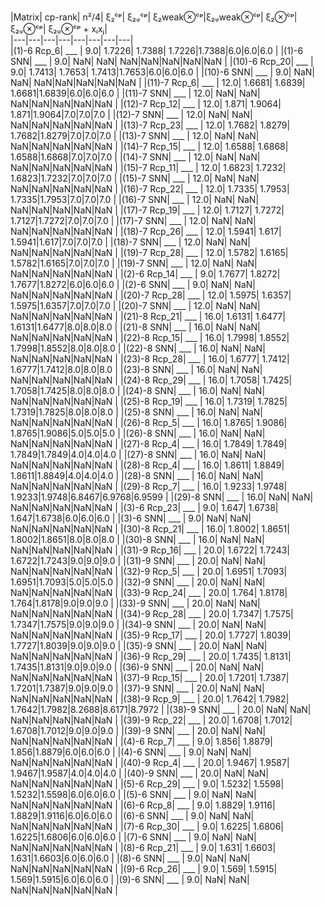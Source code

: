 |Matrix| cp-rank| n²/4| ξ₂ᶜᵖ|  ξ₂ᵩᶜᵖ| ξ₂weak⊗ᶜᵖ|ξ₂ᵩweak⊗ᶜᵖ| ξ₂⊗ᶜᵖ|ξ₂ᵩ⊗ᶜᵖ| ξ₂ᵩ⊗ᶜᵖ + xᵢxⱼ|  
|---|---|---|---|---|---|---|---|  
|(1)-6 Rcp_6| ___ | 9.0| 1.7226| 1.7388| 1.7226|1.7388|6.0|6.0|6.0 | 
|(1)-6 SNN| ___ | 9.0| NaN| NaN| NaN|NaN|NaN|NaN|NaN | 
|(10)-6 Rcp_20| ___ | 9.0| 1.7413| 1.7653| 1.7413|1.7653|6.0|6.0|6.0 | 
|(10)-6 SNN| ___ | 9.0| NaN| NaN| NaN|NaN|NaN|NaN|NaN | 
|(11)-7 Rcp_6| ___ | 12.0| 1.6681| 1.6839| 1.6681|1.6839|6.0|6.0|6.0 | 
|(11)-7 SNN| ___ | 12.0| NaN| NaN| NaN|NaN|NaN|NaN|NaN | 
|(12)-7 Rcp_12| ___ | 12.0| 1.871| 1.9064| 1.871|1.9064|7.0|7.0|7.0 | 
|(12)-7 SNN| ___ | 12.0| NaN| NaN| NaN|NaN|NaN|NaN|NaN | 
|(13)-7 Rcp_23| ___ | 12.0| 1.7682| 1.8279| 1.7682|1.8279|7.0|7.0|7.0 | 
|(13)-7 SNN| ___ | 12.0| NaN| NaN| NaN|NaN|NaN|NaN|NaN | 
|(14)-7 Rcp_15| ___ | 12.0| 1.6588| 1.6868| 1.6588|1.6868|7.0|7.0|7.0 | 
|(14)-7 SNN| ___ | 12.0| NaN| NaN| NaN|NaN|NaN|NaN|NaN | 
|(15)-7 Rcp_11| ___ | 12.0| 1.6823| 1.7232| 1.6823|1.7232|7.0|7.0|7.0 | 
|(15)-7 SNN| ___ | 12.0| NaN| NaN| NaN|NaN|NaN|NaN|NaN | 
|(16)-7 Rcp_22| ___ | 12.0| 1.7335| 1.7953| 1.7335|1.7953|7.0|7.0|7.0 | 
|(16)-7 SNN| ___ | 12.0| NaN| NaN| NaN|NaN|NaN|NaN|NaN | 
|(17)-7 Rcp_19| ___ | 12.0| 1.7127| 1.7272| 1.7127|1.7272|7.0|7.0|7.0 | 
|(17)-7 SNN| ___ | 12.0| NaN| NaN| NaN|NaN|NaN|NaN|NaN | 
|(18)-7 Rcp_26| ___ | 12.0| 1.5941| 1.617| 1.5941|1.617|7.0|7.0|7.0 | 
|(18)-7 SNN| ___ | 12.0| NaN| NaN| NaN|NaN|NaN|NaN|NaN | 
|(19)-7 Rcp_28| ___ | 12.0| 1.5782| 1.6165| 1.5782|1.6165|7.0|7.0|7.0 | 
|(19)-7 SNN| ___ | 12.0| NaN| NaN| NaN|NaN|NaN|NaN|NaN | 
|(2)-6 Rcp_14| ___ | 9.0| 1.7677| 1.8272| 1.7677|1.8272|6.0|6.0|6.0 | 
|(2)-6 SNN| ___ | 9.0| NaN| NaN| NaN|NaN|NaN|NaN|NaN | 
|(20)-7 Rcp_28| ___ | 12.0| 1.5975| 1.6357| 1.5975|1.6357|7.0|7.0|7.0 | 
|(20)-7 SNN| ___ | 12.0| NaN| NaN| NaN|NaN|NaN|NaN|NaN | 
|(21)-8 Rcp_21| ___ | 16.0| 1.6131| 1.6477| 1.6131|1.6477|8.0|8.0|8.0 | 
|(21)-8 SNN| ___ | 16.0| NaN| NaN| NaN|NaN|NaN|NaN|NaN | 
|(22)-8 Rcp_15| ___ | 16.0| 1.7998| 1.8552| 1.7998|1.8552|8.0|8.0|8.0 | 
|(22)-8 SNN| ___ | 16.0| NaN| NaN| NaN|NaN|NaN|NaN|NaN | 
|(23)-8 Rcp_28| ___ | 16.0| 1.6777| 1.7412| 1.6777|1.7412|8.0|8.0|8.0 | 
|(23)-8 SNN| ___ | 16.0| NaN| NaN| NaN|NaN|NaN|NaN|NaN | 
|(24)-8 Rcp_29| ___ | 16.0| 1.7058| 1.7425| 1.7058|1.7425|8.0|8.0|8.0 | 
|(24)-8 SNN| ___ | 16.0| NaN| NaN| NaN|NaN|NaN|NaN|NaN | 
|(25)-8 Rcp_19| ___ | 16.0| 1.7319| 1.7825| 1.7319|1.7825|8.0|8.0|8.0 | 
|(25)-8 SNN| ___ | 16.0| NaN| NaN| NaN|NaN|NaN|NaN|NaN | 
|(26)-8 Rcp_5| ___ | 16.0| 1.8765| 1.9086| 1.8765|1.9086|5.0|5.0|5.0 | 
|(26)-8 SNN| ___ | 16.0| NaN| NaN| NaN|NaN|NaN|NaN|NaN | 
|(27)-8 Rcp_4| ___ | 16.0| 1.7849| 1.7849| 1.7849|1.7849|4.0|4.0|4.0 | 
|(27)-8 SNN| ___ | 16.0| NaN| NaN| NaN|NaN|NaN|NaN|NaN | 
|(28)-8 Rcp_4| ___ | 16.0| 1.8611| 1.8849| 1.8611|1.8849|4.0|4.0|4.0 | 
|(28)-8 SNN| ___ | 16.0| NaN| NaN| NaN|NaN|NaN|NaN|NaN | 
|(29)-8 Rcp_7| ___ | 16.0| 1.9233| 1.9748| 1.9233|1.9748|6.8467|6.9768|6.9599 | 
|(29)-8 SNN| ___ | 16.0| NaN| NaN| NaN|NaN|NaN|NaN|NaN | 
|(3)-6 Rcp_23| ___ | 9.0| 1.647| 1.6738| 1.647|1.6738|6.0|6.0|6.0 | 
|(3)-6 SNN| ___ | 9.0| NaN| NaN| NaN|NaN|NaN|NaN|NaN | 
|(30)-8 Rcp_21| ___ | 16.0| 1.8002| 1.8651| 1.8002|1.8651|8.0|8.0|8.0 | 
|(30)-8 SNN| ___ | 16.0| NaN| NaN| NaN|NaN|NaN|NaN|NaN | 
|(31)-9 Rcp_16| ___ | 20.0| 1.6722| 1.7243| 1.6722|1.7243|9.0|9.0|9.0 | 
|(31)-9 SNN| ___ | 20.0| NaN| NaN| NaN|NaN|NaN|NaN|NaN | 
|(32)-9 Rcp_5| ___ | 20.0| 1.6951| 1.7093| 1.6951|1.7093|5.0|5.0|5.0 | 
|(32)-9 SNN| ___ | 20.0| NaN| NaN| NaN|NaN|NaN|NaN|NaN | 
|(33)-9 Rcp_24| ___ | 20.0| 1.764| 1.8178| 1.764|1.8178|9.0|9.0|9.0 | 
|(33)-9 SNN| ___ | 20.0| NaN| NaN| NaN|NaN|NaN|NaN|NaN | 
|(34)-9 Rcp_28| ___ | 20.0| 1.7347| 1.7575| 1.7347|1.7575|9.0|9.0|9.0 | 
|(34)-9 SNN| ___ | 20.0| NaN| NaN| NaN|NaN|NaN|NaN|NaN | 
|(35)-9 Rcp_17| ___ | 20.0| 1.7727| 1.8039| 1.7727|1.8039|9.0|9.0|9.0 | 
|(35)-9 SNN| ___ | 20.0| NaN| NaN| NaN|NaN|NaN|NaN|NaN | 
|(36)-9 Rcp_29| ___ | 20.0| 1.7435| 1.8131| 1.7435|1.8131|9.0|9.0|9.0 | 
|(36)-9 SNN| ___ | 20.0| NaN| NaN| NaN|NaN|NaN|NaN|NaN | 
|(37)-9 Rcp_15| ___ | 20.0| 1.7201| 1.7387| 1.7201|1.7387|9.0|9.0|9.0 | 
|(37)-9 SNN| ___ | 20.0| NaN| NaN| NaN|NaN|NaN|NaN|NaN | 
|(38)-9 Rcp_9| ___ | 20.0| 1.7642| 1.7982| 1.7642|1.7982|8.2688|8.6171|8.7972 | 
|(38)-9 SNN| ___ | 20.0| NaN| NaN| NaN|NaN|NaN|NaN|NaN | 
|(39)-9 Rcp_22| ___ | 20.0| 1.6708| 1.7012| 1.6708|1.7012|9.0|9.0|9.0 | 
|(39)-9 SNN| ___ | 20.0| NaN| NaN| NaN|NaN|NaN|NaN|NaN | 
|(4)-6 Rcp_7| ___ | 9.0| 1.856| 1.8879| 1.856|1.8879|6.0|6.0|6.0 | 
|(4)-6 SNN| ___ | 9.0| NaN| NaN| NaN|NaN|NaN|NaN|NaN | 
|(40)-9 Rcp_4| ___ | 20.0| 1.9467| 1.9587| 1.9467|1.9587|4.0|4.0|4.0 | 
|(40)-9 SNN| ___ | 20.0| NaN| NaN| NaN|NaN|NaN|NaN|NaN | 
|(5)-6 Rcp_29| ___ | 9.0| 1.5232| 1.5598| 1.5232|1.5598|6.0|6.0|6.0 | 
|(5)-6 SNN| ___ | 9.0| NaN| NaN| NaN|NaN|NaN|NaN|NaN | 
|(6)-6 Rcp_8| ___ | 9.0| 1.8829| 1.9116| 1.8829|1.9116|6.0|6.0|6.0 | 
|(6)-6 SNN| ___ | 9.0| NaN| NaN| NaN|NaN|NaN|NaN|NaN | 
|(7)-6 Rcp_30| ___ | 9.0| 1.6225| 1.6806| 1.6225|1.6806|6.0|6.0|6.0 | 
|(7)-6 SNN| ___ | 9.0| NaN| NaN| NaN|NaN|NaN|NaN|NaN | 
|(8)-6 Rcp_21| ___ | 9.0| 1.631| 1.6603| 1.631|1.6603|6.0|6.0|6.0 | 
|(8)-6 SNN| ___ | 9.0| NaN| NaN| NaN|NaN|NaN|NaN|NaN | 
|(9)-6 Rcp_26| ___ | 9.0| 1.569| 1.5915| 1.569|1.5915|6.0|6.0|6.0 | 
|(9)-6 SNN| ___ | 9.0| NaN| NaN| NaN|NaN|NaN|NaN|NaN | 
